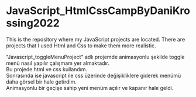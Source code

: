 # JavaScript_HtmlCssCampByDaniKrossing2022
This is the repository where my JavaScript projects are located. There are projects that I used Html and Css to make them more realistic.

"Javascript_toggleMenuProject" adlı projemde animasyonlu şekilde toggle menü nasıl yapılır çalışmam yer almaktadır. <br> Bu projede html ve css kullandım. <br> Sonrasında ise javascript ile css üzerinde değişikliklere giderek menümü daha görsel bir hale getirdim. <br> Animasyonlu bir geçişe sahip yeni menüm açılır ve kapanır hale geldi. 
